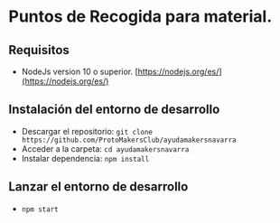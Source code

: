 # Puntos de Recogida para material.

## Requisitos
- NodeJs version 10 o superior. [https://nodejs.org/es/](https://nodejs.org/es/)

## Instalación del entorno de desarrollo
- Descargar el repositorio: `git clone https://github.com/ProtoMakersClub/ayudamakersnavarra`
- Acceder a la carpeta: `cd ayudamakersnavarra`
- Instalar dependencia: `npm install`

## Lanzar el entorno de desarrollo
- `npm start`